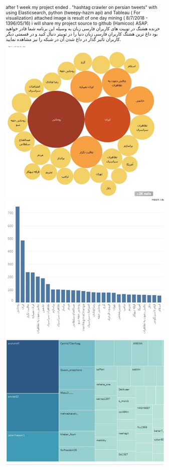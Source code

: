 after 1 week my project ended .
"hashtag crawler on persian tweets"
with using Elasticsearch, python (tweepy-hazm api) and Tableau ( For visualization)
attached image is result of one day mining ( 8/7/2018 - 1396/05/16)
i will share my project source to github (Hamicoo) ASAP.
<br>
خزنده هشتگ در توییت های کاربران فارسی زبان
به وسیله این برنامه شما قادر خواهید بود داغ ترین هشتگ کاربران فارسی زبان دنیا را در توییتر دنبال کنید
و در قسمتی دیگر کاربران تاثیر گذار در داغ شدن آن در شبکه را نیز مشاهده نمایید.

<img src="https://github.com/hamicoo/twitter_persian_crawler/blob/master/2.JPG">
<br>
<img src="https://github.com/hamicoo/twitter_persian_crawler/blob/master/3.JPG">
<br>
<img src="https://github.com/hamicoo/twitter_persian_crawler/blob/master/users.JPG">

